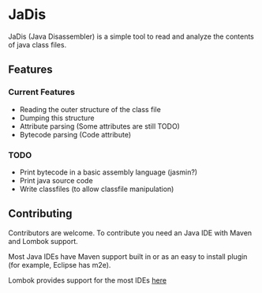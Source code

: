 # JaDis

JaDis (Java Disassembler) is a simple tool to read and analyze the contents of java class files.

## Features

### Current Features
- Reading the outer structure of the class file
- Dumping this structure
- Attribute parsing (Some attributes are still TODO)
- Bytecode parsing (Code attribute)

### TODO
- Print bytecode in a basic assembly language (jasmin?)
- Print java source code
- Write classfiles (to allow classfile manipulation)

## Contributing
Contributors are welcome. To contribute you need an Java IDE with Maven and Lombok support.

Most Java IDEs have Maven support built in or as an easy to install plugin (for example, Eclipse has m2e).

Lombok provides support for the most IDEs [here](http://projectlombok.org/download.html)
